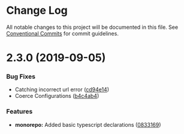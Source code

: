 # Change Log

All notable changes to this project will be documented in this file.
See [Conventional Commits](https://conventionalcommits.org) for commit guidelines.

# 2.3.0 (2019-09-05)

### Bug Fixes

- Catching incorrect url error ([cd94e14](https://github.com/tomcwilliamson/cactus/commit/cd94e14))
- Coerce Configurations ([b4c4ab4](https://github.com/tomcwilliamson/cactus/commit/b4c4ab4))

### Features

- **monorepo:** Added basic typescript declarations ([0833169](https://github.com/tomcwilliamson/cactus/commit/0833169))
